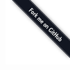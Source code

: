 <xmp theme="cerulean" style="display:none;">
  <meta name="description" content="">
   <h1 class="title">COINtoolbox</h1>
   [![DOI](https://zenodo.org/badge/7175/COINtoolbox/COINtoolbox.github.io.svg)](http://dx.doi.org/10.5281/zenodo.16376)
<img src="www/COIN.jpg", class="inline"/>

# Methodology and software for cosmology


> The COsmostatistics INitiative ([COIN](https://asaip.psu.edu/organizations/iaa/iaa-working-group-of-cosmostatistics/)), a working group built within the International Astrostatistics Association
([IAA](https://asaip.psu.edu/organizations/iaa/international-astrostatistics-association-overview
)), aims to create a friendly environment where hands-on collaboration between astronomers,
cosmologists, statisticians and machine learning experts can flourish. COIN is designed to
promote the development of a new family of tools for data exploration in cosmology. 


## Generalized Linear Models in Astronomy

Statistical methods play a central role  to fully exploit astronomical catalogues and an  efficient  data analysis requires astronomers  to go beyond the traditional Gaussian-based models. This projects illustrates the power of generalized linear models (GLMs) for astronomical community,  from a Bayesian perspective.  Applications range from modelling star formation activity (logistic regression), globular cluster population (negative binomial regression), photometric redshifts (gamma regression), exoplanets multiplicity (Poisson regression), and so forth.

### Binomial Regression

 <a href="http://adsabs.harvard.edu/abs/2014arXiv1409.7696D" class="btn btn-default">Link to ADS</a> 
<a href="#" class="btn btn-default">Tutorial</a>



### Gamma Regression
 <a href="http://adsabs.harvard.edu/abs/2015A%26C....10...61E" class="btn btn-default">Link to ADS</a> 
 <a href="http://cosmophotoz.readthedocs.org/en/latest/" class="btn btn-default">Tutorial</a> 
 <a href="http://ascl.net/1408.018" class="btn btn-default">Package</a> 
 <a href="https://cosmostatisticsinitiative.shinyapps.io/CosmoPhotoz" class="btn btn-default">Web App</a> 
 

## Aproximate Bayesian Computation

Approximate Bayesian Computation (ABC) enables the statistical analysis of
stochastic models for complex physical systems in cases where the true
likelihood function is unknown, unavailable, or computationally expensive.
ABC relies on the forward simulation of mock data rather than the
specification of a likelihood function.  The CosmoABC code was originally designed for cosmological parameter inference from galaxy clusters number counts based on Sunyaev-Zel’dovich measurements. 
Nevertheless, the user can easily take advantage of the ABC sampler along with his/her own simulator, as well as test personalized prior distributions, summary statistics and distance functions.

<a href="https://pypi.python.org/pypi/CosmoABC" class="btn btn-default">Tutorial</a> 
 <a href="https://pypi.python.org/pypi/CosmoABC" class="btn btn-default">Package</a> 

## Analysis of Muldimensional Astronomical DAtasets (AMADA)

AMADA allows an iterative exploration and information retrieval of high-dimensional data sets. This is done by performing a hierarchical clustering analysis for different choices of correlation matrices and by doing a principal components analysis in the original data. Additionally, AMADA provides a set of modern visualization data-mining diagnostics. The user can switch between them using the different tabs.

 <a href="http://adsabs.harvard.edu/abs/2015arXiv150307736D" class="btn btn-default">Link to ADS</a>
 <a href="http://rafaelsdesouza.github.io/AMADA/" class="btn btn-default">Package</a> 
 <a href="https://cosmostatisticsinitiative.shinyapps.io/AMADA/" class="btn btn-default">Web App</a> 
 


---
#### Contact: <rafael.2706@gmail.com>
</xmp>
<a href="https://github.com/COINtoolbox/COINtoolbox.github.io"><img style="position: fixed; top: 0; right: 0; border: 0; z-index: 1000; margin: 0;" src="images/forkme_right_darkblue_121621.png" alt="Fork me on GitHub"></a>

<script src="http://strapdownjs.com/v/0.2/strapdown.js"></script>
